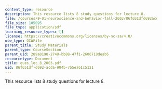 ```yaml
---
content_type: resource
description: This resource lists 8 study questions for lecture 8.
file: /courses/9-01-neuroscience-and-behavior-fall-2003/86f651dfd692acda904b7b5ea61c5121_ques_lec_8_2003.pdf
file_size: 105095
file_type: application/pdf
learning_resource_types: []
license: https://creativecommons.org/licenses/by-nc-sa/4.0/
ocw_type: OCWFile
parent_title: Study Materials
parent_type: CourseSection
parent_uid: 289a0198-2748-bb88-47f1-2606710deab6
resourcetype: Document
title: ques_lec_8_2003.pdf
uid: 86f651df-d692-acda-904b-7b5ea61c5121
---
```

This resource lists 8 study questions for lecture 8.